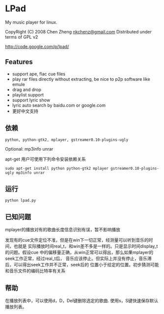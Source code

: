 LPad
====

My music player for linux.

CopyRight (C) 2008 Chen Zheng <nkchenz@gmail.com> 
Distributed under terms of GPL v2

http://code.google.com/p/lpad/

Features
--------
* support ape, flac cue files
* play rar files directly without extracting, be nice to p2p software like emule
* drag and drop
* playlist support
* support lyric show
* lyric auto search by baidu.com or google.com
* 更好中文支持

依赖
----

    python, python-gtk2, mplayer, gstreamer0.10-plugins-ugly

Optional: mp3info unrar

apt-get 用户可使用下列命令安装依赖关系

    sudo apt-get install python python-gtk2 mplayer gstreamer0.10-plugins-ugly mp3info unrar

运行
----

    python lpad.py

已知问题
--------

mplayer的播放对有的歌曲长度信息识别有误，暂不影响播放

发现有的cue文件定位不准，但是在win下一切正常，经测量可以听到音乐的时间，也就是
实际播放时间real_t，和win差不多是一样的。只是显示时间display_t的问题。假设cue
中的偏移量正确，从win正常可以得出，那么如果mplayer的seek工作正常，经过real_t后，
音乐应该停止。但实际上并没有停止，音乐滞后，可以得出seek工作并不正常，seek后的
位置小于给定的位置。初步猜测可能和音乐文件的编码比特率有关系

帮助
----

在播放列表中，可以使用d，D，Del键删除选定的歌曲.
使用s，S键快速保存默认播放列表。

